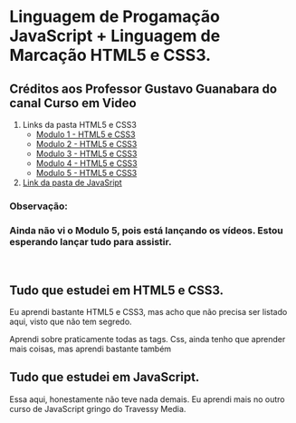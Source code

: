 # Linguagem de Progamação JavaScript + Linguagem de Marcação HTML5 e CSS3.

   <h2>Créditos aos Professor Gustavo Guanabara do canal Curso em Video </h2>

   <ol type = "1">
      <li>
         Links da pasta HTML5 e CSS3
         <ul>
            <li> <a href="https://www.youtube.com/watch?v=Ejkb_YpuHWs&list=PLHz_AreHm4dkZ9-atkcmcBaMZdmLHft8n&ab_channel=CursoemV%C3%ADdeo">Modulo 1 - HTML5 e CSS3</a> </li>
            <li> <a href="https://www.youtube.com/watch?v=vPNIAJ9B4hg&list=PLHz_AreHm4dlUpEXkY1AyVLQGcpSgVF8s&ab_channel=CursoemV%C3%ADdeo">Modulo 2 - HTML5 e CSS3</a> </li>
            <li> <a href="https://www.youtube.com/watch?v=ofFgnDtn_1c&list=PLHz_AreHm4dmcAviDwiGgHbeEJToxbOpZ&ab_channel=CursoemV%C3%ADdeo">Modulo 3  - HTML5 e CSS3</a> </li>
            <li> <a href="https://www.youtube.com/watch?v=zHKHMmEG9vE&list=PLHz_AreHm4dkcVCk2Bn_fdVQ81Fkrh6WT&ab_channel=CursoemV%C3%ADdeo">Modulo 4 - HTML5 e CSS3</a> </li>
            <li> <a href="https://www.youtube.com/watch?v=rqvn_c2n9Eg&list=PLHz_AreHm4dn1bAtIJWFrugl5z2Ej_52d&ab_channel=CursoemV%C3%ADdeo">Modulo 5 - HTML5 e CSS3</a> </li>
         </ul>
      </li>
      <li><a href= "https://www.youtube.com/watch?v=1-w1RfGIov4&list=PLHz_AreHm4dlsK3Nr9GVvXCbpQyHQl1o1&ab_channel=CursoemV%C3%ADdeo"> Link da pasta de JavaSript </a></li>
   </ol>

   <div>
      <h3> Observação: <h3>
         <p>Ainda não vi o Modulo 5, pois está lançando os vídeos. Estou esperando lançar tudo para assistir.</p>
   </div>
   <br>
 <h2>Tudo que estudei em HTML5 e CSS3.</h2>
   <p>Eu aprendi bastante HTML5 e CSS3, mas acho que não precisa ser listado aqui, visto que não tem segredo.</p>
   <p>Aprendi sobre praticamente todas as tags. Css, ainda tenho que aprender mais coisas, mas aprendi bastante também</p>


<h2>Tudo que estudei em JavaScript. </h2>
   <p>Essa aqui, honestamente não teve nada demais. Eu aprendi mais no outro curso de JavaScript gringo do Travessy Media.</p>


 
